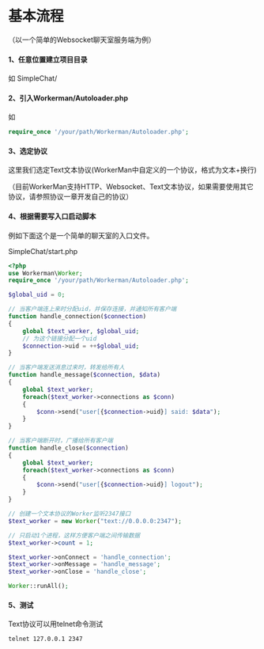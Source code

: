 # 基本流程
（以一个简单的Websocket聊天室服务端为例）

#### 1、任意位置建立项目目录
如 SimpleChat/

#### 2、引入Workerman/Autoloader.php
如
```php
require_once '/your/path/Workerman/Autoloader.php';
```

#### 3、选定协议
这里我们选定Text文本协议(WorkerMan中自定义的一个协议，格式为文本+换行)

（目前WorkerMan支持HTTP、Websocket、Text文本协议，如果需要使用其它协议，请参照协议一章开发自己的协议）

#### 4、根据需要写入口启动脚本
例如下面这个是一个简单的聊天室的入口文件。

SimpleChat/start.php
```php
<?php
use Workerman\Worker;
require_once '/your/path/Workerman/Autoloader.php';

$global_uid = 0;

// 当客户端连上来时分配uid，并保存连接，并通知所有客户端
function handle_connection($connection)
{
    global $text_worker, $global_uid;
    // 为这个链接分配一个uid
    $connection->uid = ++$global_uid;
}

// 当客户端发送消息过来时，转发给所有人
function handle_message($connection, $data)
{
    global $text_worker;
    foreach($text_worker->connections as $conn)
    {
        $conn->send("user[{$connection->uid}] said: $data");
    }
}

// 当客户端断开时，广播给所有客户端
function handle_close($connection)
{
    global $text_worker;
    foreach($text_worker->connections as $conn)
    {
        $conn->send("user[{$connection->uid}] logout");
    }
}

// 创建一个文本协议的Worker监听2347接口
$text_worker = new Worker("text://0.0.0.0:2347");

// 只启动1个进程，这样方便客户端之间传输数据
$text_worker->count = 1;

$text_worker->onConnect = 'handle_connection';
$text_worker->onMessage = 'handle_message';
$text_worker->onClose = 'handle_close';

Worker::runAll();

```

#### 5、测试
Text协议可以用telnet命令测试
```shell
telnet 127.0.0.1 2347
```
